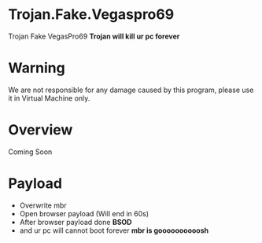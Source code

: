 # Trojan.Fake.Vegaspro69
Trojan Fake VegasPro69 **Trojan will kill ur pc forever**
# Warning
We are not responsible for any damage caused by this program, please use it in Virtual Machine only.
# Overview
Coming Soon
# Payload
* Overwrite mbr
* Open browser payload (Will end in 60s)
* After browser payload done **BSOD**
* and ur pc will cannot boot forever **mbr is goooooooooosh**
